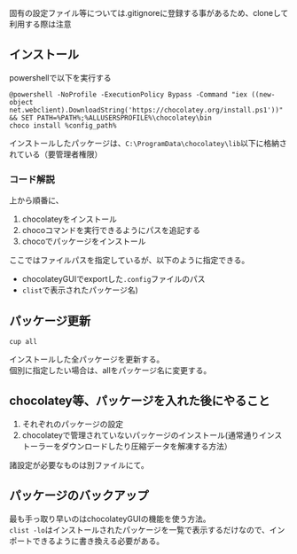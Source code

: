固有の設定ファイル等については.gitignoreに登録する事があるため、cloneして利用する際は注意

## インストール
powershellで以下を実行する

```
@powershell -NoProfile -ExecutionPolicy Bypass -Command "iex ((new-object net.webclient).DownloadString('https://chocolatey.org/install.ps1'))" && SET PATH=%PATH%;%ALLUSERSPROFILE%\chocolatey\bin
choco install %config_path%
```

インストールしたパッケージは、`C:\ProgramData\chocolatey\lib`以下に格納されている（要管理者権限）

### コード解説
上から順番に、

1. chocolateyをインストール
2. chocoコマンドを実行できるようにパスを追記する
3. chocoでパッケージをインストール

ここではファイルパスを指定しているが、以下のように指定できる。

- chocolateyGUIでexportした`.config`ファイルのパス
- `clist`で表示されたパッケージ名)

## パッケージ更新
```
cup all
```

インストールした全パッケージを更新する。  
個別に指定したい場合は、allをパッケージ名に変更する。

## chocolatey等、パッケージを入れた後にやること
1. それぞれのパッケージの設定
2. chocolateyで管理されていないパッケージのインストール(通常通りインストーラーをダウンロードしたり圧縮データを解凍する方法）

諸設定が必要なものは別ファイルにて。

## パッケージのバックアップ
最も手っ取り早いのはchocolateyGUIの機能を使う方法。  
`clist -lo`はインストールされたパッケージを一覧で表示するだけなので、インポートできるように書き換える必要がある。
